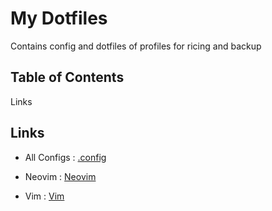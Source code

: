 # My Dotfiles

Contains config and dotfiles of profiles for ricing and backup

## Table of Contents
Links

## Links
- All Configs : [.config](.config/README.md)

- Neovim      : [Neovim](.config/nvim/README.md)

- Vim         : [Vim](.config/vim/README.md)

